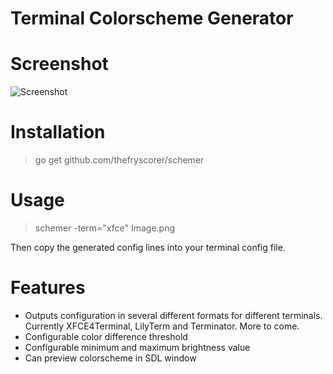 Terminal Colorscheme Generator
==============================

# Screenshot #
![Screenshot](http://dbyron.id.au/static/files/schemer-shot.png)

# Installation #

> go get github.com/thefryscorer/schemer

# Usage #

> schemer -term="xfce" Image.png

Then copy the generated config lines into your terminal config file.

# Features #

- Outputs configuration in several different formats for different terminals. Currently XFCE4Terminal, LilyTerm and Terminator. More to come.
- Configurable color difference threshold
- Configurable minimum and maximum brightness value
- Can preview colorscheme in SDL window


